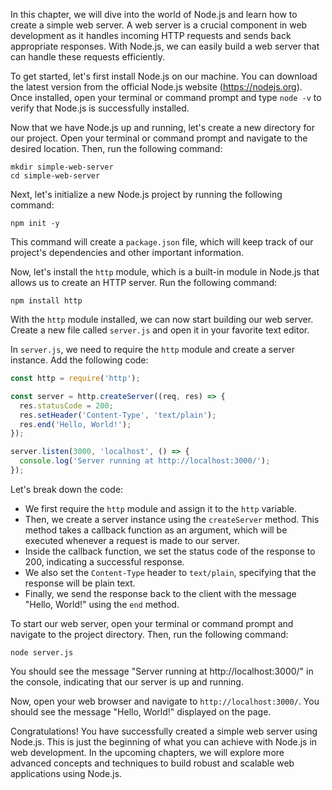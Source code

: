 In this chapter, we will dive into the world of Node.js and learn how to create a simple web server. A web server is a crucial component in web development as it handles incoming HTTP requests and sends back appropriate responses. With Node.js, we can easily build a web server that can handle these requests efficiently.

To get started, let's first install Node.js on our machine. You can download the latest version from the official Node.js website (https://nodejs.org). Once installed, open your terminal or command prompt and type `node -v` to verify that Node.js is successfully installed.

Now that we have Node.js up and running, let's create a new directory for our project. Open your terminal or command prompt and navigate to the desired location. Then, run the following command:

```
mkdir simple-web-server
cd simple-web-server
```

Next, let's initialize a new Node.js project by running the following command:

```
npm init -y
```

This command will create a `package.json` file, which will keep track of our project's dependencies and other important information.

Now, let's install the `http` module, which is a built-in module in Node.js that allows us to create an HTTP server. Run the following command:

```
npm install http
```

With the `http` module installed, we can now start building our web server. Create a new file called `server.js` and open it in your favorite text editor.

In `server.js`, we need to require the `http` module and create a server instance. Add the following code:

```javascript
const http = require('http');

const server = http.createServer((req, res) => {
  res.statusCode = 200;
  res.setHeader('Content-Type', 'text/plain');
  res.end('Hello, World!');
});

server.listen(3000, 'localhost', () => {
  console.log('Server running at http://localhost:3000/');
});
```

Let's break down the code:

- We first require the `http` module and assign it to the `http` variable.
- Then, we create a server instance using the `createServer` method. This method takes a callback function as an argument, which will be executed whenever a request is made to our server.
- Inside the callback function, we set the status code of the response to 200, indicating a successful response.
- We also set the `Content-Type` header to `text/plain`, specifying that the response will be plain text.
- Finally, we send the response back to the client with the message "Hello, World!" using the `end` method.

To start our web server, open your terminal or command prompt and navigate to the project directory. Then, run the following command:

```
node server.js
```

You should see the message "Server running at http://localhost:3000/" in the console, indicating that our server is up and running.

Now, open your web browser and navigate to `http://localhost:3000/`. You should see the message "Hello, World!" displayed on the page.

Congratulations! You have successfully created a simple web server using Node.js. This is just the beginning of what you can achieve with Node.js in web development. In the upcoming chapters, we will explore more advanced concepts and techniques to build robust and scalable web applications using Node.js.